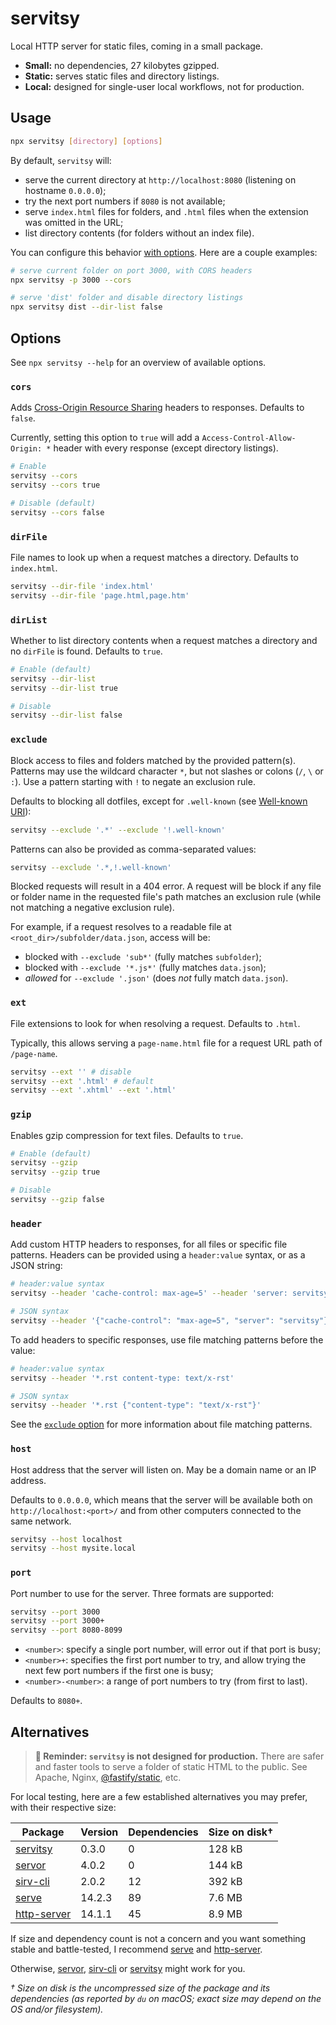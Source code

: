# servitsy

Local HTTP server for static files, coming in a small package.

- **Small:** no dependencies, 27 kilobytes gzipped.
- **Static:** serves static files and directory listings.
- **Local:** designed for single-user local workflows, not for production.

## Usage

```sh
npx servitsy [directory] [options]
```

By default, `servitsy` will:

- serve the current directory at `http://localhost:8080` (listening on hostname `0.0.0.0`);
- try the next port numbers if `8080` is not available;
- serve `index.html` files for folders, and `.html` files when the extension was omitted in the URL;
- list directory contents (for folders without an index file).

You can configure this behavior [with options](#options). Here are a couple examples:

```sh
# serve current folder on port 3000, with CORS headers
npx servitsy -p 3000 --cors

# serve 'dist' folder and disable directory listings
npx servitsy dist --dir-list false
```

## Options

See `npx servitsy --help` for an overview of available options.

### `cors`

Adds [Cross-Origin Resource Sharing](https://developer.mozilla.org/en-US/docs/Web/HTTP/CORS) headers to responses. Defaults to `false`.

Currently, setting this option to `true` will add a `Access-Control-Allow-Origin: *` header with every response (except directory listings).

```sh
# Enable
servitsy --cors
servitsy --cors true

# Disable (default)
servitsy --cors false
```

### `dirFile`

File names to look up when a request matches a directory. Defaults to `index.html`.

```sh
servitsy --dir-file 'index.html'
servitsy --dir-file 'page.html,page.htm'
```

### `dirList`

Whether to list directory contents when a request matches a directory and no `dirFile` is found. Defaults to `true`.

```sh
# Enable (default)
servitsy --dir-list
servitsy --dir-list true

# Disable
servitsy --dir-list false
```

### `exclude`

Block access to files and folders matched by the provided pattern(s). Patterns may use the wildcard character `*`, but not slashes or colons (`/`, `\` or `:`). Use a pattern starting with `!` to negate an exclusion rule.

Defaults to blocking all dotfiles, except for `.well-known` (see [Well-known URI](https://en.wikipedia.org/wiki/Well-known_URI)):

```sh
servitsy --exclude '.*' --exclude '!.well-known'
```

Patterns can also be provided as comma-separated values:

```sh
servitsy --exclude '.*,!.well-known'
```

Blocked requests will result in a 404 error. A request will be block if any file or folder name in the requested file's path matches an exclusion rule (while not matching a negative exclusion rule).

For example, if a request resolves to a readable file at `<root_dir>/subfolder/data.json`, access will be:

- blocked with `--exclude 'sub*'` (fully matches `subfolder`);
- blocked with `--exclude '*.js*'` (fully matches `data.json`);
- _allowed_ for `--exclude '.json'` (does _not_ fully match `data.json`).

### `ext`

File extensions to look for when resolving a request. Defaults to `.html`.

Typically, this allows serving a `page-name.html` file for a request URL path of `/page-name`.

```sh
servitsy --ext '' # disable
servitsy --ext '.html' # default
servitsy --ext '.xhtml' --ext '.html'
```

### `gzip`

Enables gzip compression for text files. Defaults to `true`.

```sh
# Enable (default)
servitsy --gzip
servitsy --gzip true

# Disable
servitsy --gzip false
```

### `header`

Add custom HTTP headers to responses, for all files or specific file patterns. Headers can be provided using a `header:value` syntax, or as a JSON string:

```sh
# header:value syntax
servitsy --header 'cache-control: max-age=5' --header 'server: servitsy'

# JSON syntax
servitsy --header '{"cache-control": "max-age=5", "server": "servitsy"}'
```

To add headers to specific responses, use file matching patterns before the value:

```sh
# header:value syntax
servitsy --header '*.rst content-type: text/x-rst'

# JSON syntax
servitsy --header '*.rst {"content-type": "text/x-rst"}'
```

See the [`exclude` option](#exclude) for more information about file matching patterns.

### `host`

Host address that the server will listen on. May be a domain name or an IP address.

Defaults to `0.0.0.0`, which means that the server will be available both on `http://localhost:<port>/` and from other computers connected to the same network.

```sh
servitsy --host localhost
servitsy --host mysite.local
```

### `port`

Port number to use for the server. Three formats are supported:

```sh
servitsy --port 3000
servitsy --port 3000+
servitsy --port 8080-8099
```

- `<number>`: specify a single port number, will error out if that port is busy;
- `<number>+`: specifies the first port number to try, and allow trying the next few port numbers if the first one is busy;
- `<number>-<number>`: a range of port numbers to try (from first to last).

Defaults to `8080+`.

## Alternatives

> __🚨 Reminder: `servitsy` is not designed for production.__ There are safer and faster tools to serve a folder of static HTML to the public. See Apache, Nginx, [@fastify/static], etc.

For local testing, here are a few established alternatives you may prefer, with their respective size:

| Package       | Version | Dependencies | Size on disk† |
| ------------- | ------- | ------------ | ------------- |
| [servitsy]    | 0.3.0   | 0            | 128 kB        |
| [servor]      | 4.0.2   | 0            | 144 kB        |
| [sirv-cli]    | 2.0.2   | 12           | 392 kB        |
| [serve]       | 14.2.3  | 89           | 7.6 MB        |
| [http-server] | 14.1.1  | 45           | 8.9 MB        |

If size and dependency count is not a concern and you want something stable and battle-tested, I recommend [serve] and [http-server].

Otherwise, [servor], [sirv-cli] or [servitsy] might work for you.

_† Size on disk is the uncompressed size of the package and its dependencies (as reported by `du` on macOS; exact size may depend on the OS and/or filesystem)._

[@fastify/static]: https://www.npmjs.com/package/@fastify/static
[http-server]: https://www.npmjs.com/package/http-server
[serve]: https://www.npmjs.com/package/serve
[servitsy]: https://www.npmjs.com/package/servitsy
[servor]: https://www.npmjs.com/package/servor
[sirv-cli]: https://www.npmjs.com/package/sirv-cli
